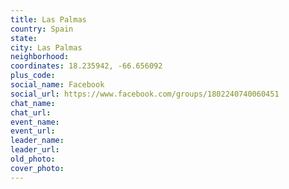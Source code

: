 ```yaml
---
title: Las Palmas
country: Spain
state: 
city: Las Palmas
neighborhood: 
coordinates: 18.235942, -66.656092
plus_code:
social_name: Facebook
social_url: https://www.facebook.com/groups/1802240740060451
chat_name:
chat_url:
event_name:
event_url:
leader_name:
leader_url:
old_photo: 
cover_photo:
---
```

